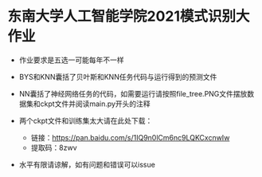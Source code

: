 # 东南大学人工智能学院2021模式识别大作业

- 作业要求是五选一可能每年不一样

- BYS和KNN囊括了贝叶斯和KNN任务代码与运行得到的预测文件

- NN囊括了神经网络任务的代码，如需要运行请按照file_tree.PNG文件摆放数据集和ckpt文件并阅读main.py开头的注释

- 两个ckpt文件和训练集太大请在此处下载：

  - 链接：https://pan.baidu.com/s/1IQ9n0lCm6nc9LQKCxcnwIw 
  - 提取码：8zwv
- 水平有限请谅解，如有问题和错误可以issue
